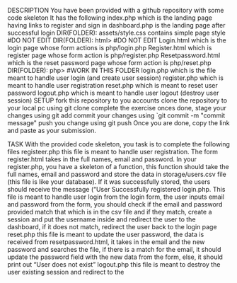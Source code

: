 DESCRIPTION
You have been provided with a github repository with some code skeleton It has the following
index.php which is the landing page having links to register and sign in
dashboard.php is the landing page after successful login
DIR(FOLDER): assets/style.css
contains simple page style #DO NOT EDIT
DIR(FOLDER): html> #DO NOT EDIT
Login.html which is the login page whose form actions is php/login.php
Register.html which is register page whose form action is php/register.php
Resetpassword.html which is the reset password page whose form action is php/reset.php
DIR(FOLDER): php> #WORK IN THIS FOLDER
login.php which is the file meant to handle user login (and create user session)
register.php which is meant to handle user registration
reset.php which is meant to reset user password
logout.php which is meant to handle user logout (destroy user session)
SETUP
fork this repository to you accounts
clone the repository to your local pc using git clone <repository link here>
complete the exercise
onces done, stage your changes using git add <filename>
commit your changes using `git commit -m "commit message"
push you change using git push
Once you are done, copy the link and paste as your submission.

TASK
With the provided code skeleton, you task is to complete the following files
registeer.php this file is meant to handle user registration. The form register.html takes in the full names, email and password. In your register.php, you have a skeleton of a function, this function should take the full names, email and password and store the data in storage/users.csv file (this file is like your database). If it was successfully stored, the users should receive the message (“User Successfully registered
login.php. This file is meant to handle user login from the login form, the user inputs email and password from the form, you should check if the email and password provided match that which is in the csv file and if they match, create a session and put the username inside and redirect the user to the dashboard, if it does not match, redirect the user back to the login page
reset.php this file is meant to update the user password, the data is received from resetpassword.html, it takes in the email and the new password and searches the file, if there is a match for the email, it should update the password field with the new data from the form, else, it should print out “User does not exist”
logout.php this file is meant to destroy the user existing session and redirect to the
